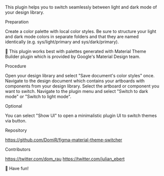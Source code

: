 This plugin helps you to switch seamlessly between light and dark mode of your design library.



Preparation

Create a color palette with local color styles. Be sure to structure your light and dark mode colors in separate folders and that they are named identically (e.g. sys/light/primary and sys/dark/primary).



💪 This plugin works best with palettes generated with Material Theme Builder plugin which is provided by Google's Material Design team.



Procedure

Open your design library and select "Save document's color styles" once.
Navigate to the design document which contains your artboards with components from your design library.
Select the artboard or component you want to switch.
Navigate to the plugin menu and select "Switch to dark mode" or "Switch to light mode".


Optional

You can select "Show UI" to open a minimalistic plugin UI to switch themes via button.



Repository

https://github.com/DomiR/figma-material-theme-switcher



Contributors

https://twitter.com/dom_rau
https://twitter.com/julian_ebert



🥳 Have fun!